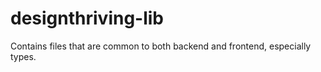 # designthriving-lib

Contains files that are common to both backend and frontend, especially types.

